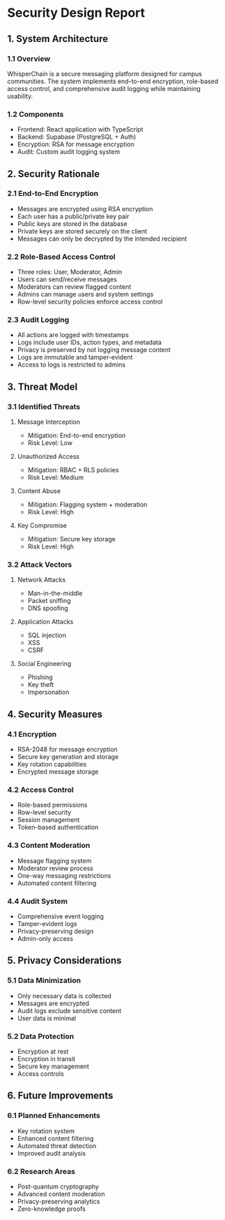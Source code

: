 # Security Design Report

## 1. System Architecture

### 1.1 Overview
WhisperChain is a secure messaging platform designed for campus communities. The system implements end-to-end encryption, role-based access control, and comprehensive audit logging while maintaining usability.

### 1.2 Components
- Frontend: React application with TypeScript
- Backend: Supabase (PostgreSQL + Auth)
- Encryption: RSA for message encryption
- Audit: Custom audit logging system

## 2. Security Rationale

### 2.1 End-to-End Encryption
- Messages are encrypted using RSA encryption
- Each user has a public/private key pair
- Public keys are stored in the database
- Private keys are stored securely on the client
- Messages can only be decrypted by the intended recipient

### 2.2 Role-Based Access Control
- Three roles: User, Moderator, Admin
- Users can send/receive messages
- Moderators can review flagged content
- Admins can manage users and system settings
- Row-level security policies enforce access control

### 2.3 Audit Logging
- All actions are logged with timestamps
- Logs include user IDs, action types, and metadata
- Privacy is preserved by not logging message content
- Logs are immutable and tamper-evident
- Access to logs is restricted to admins

## 3. Threat Model

### 3.1 Identified Threats
1. Message Interception
   - Mitigation: End-to-end encryption
   - Risk Level: Low

2. Unauthorized Access
   - Mitigation: RBAC + RLS policies
   - Risk Level: Medium

3. Content Abuse
   - Mitigation: Flagging system + moderation
   - Risk Level: High

4. Key Compromise
   - Mitigation: Secure key storage
   - Risk Level: High

### 3.2 Attack Vectors
1. Network Attacks
   - Man-in-the-middle
   - Packet sniffing
   - DNS spoofing

2. Application Attacks
   - SQL injection
   - XSS
   - CSRF

3. Social Engineering
   - Phishing
   - Key theft
   - Impersonation

## 4. Security Measures

### 4.1 Encryption
- RSA-2048 for message encryption
- Secure key generation and storage
- Key rotation capabilities
- Encrypted message storage

### 4.2 Access Control
- Role-based permissions
- Row-level security
- Session management
- Token-based authentication

### 4.3 Content Moderation
- Message flagging system
- Moderator review process
- One-way messaging restrictions
- Automated content filtering

### 4.4 Audit System
- Comprehensive event logging
- Tamper-evident logs
- Privacy-preserving design
- Admin-only access

## 5. Privacy Considerations

### 5.1 Data Minimization
- Only necessary data is collected
- Messages are encrypted
- Audit logs exclude sensitive content
- User data is minimal

### 5.2 Data Protection
- Encryption at rest
- Encryption in transit
- Secure key management
- Access controls

## 6. Future Improvements

### 6.1 Planned Enhancements
- Key rotation system
- Enhanced content filtering
- Automated threat detection
- Improved audit analysis

### 6.2 Research Areas
- Post-quantum cryptography
- Advanced content moderation
- Privacy-preserving analytics
- Zero-knowledge proofs 